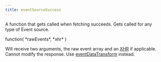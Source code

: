 ```yaml
---
title: eventSourceSuccess
---
```


A function that gets called when fetching succeeds. Gets called for any type of Event source.

<div class='spec' markdown='1'>
function( *rawEvents*, *xhr* )
</div>

Will receive two arguments, the raw event array and an [XHR](https://developer.mozilla.org/en-US/docs/Web/API/XMLHttpRequest) if applicable. Cannot modify the response. Use [eventDataTransform](eventDataTransform) instead.
